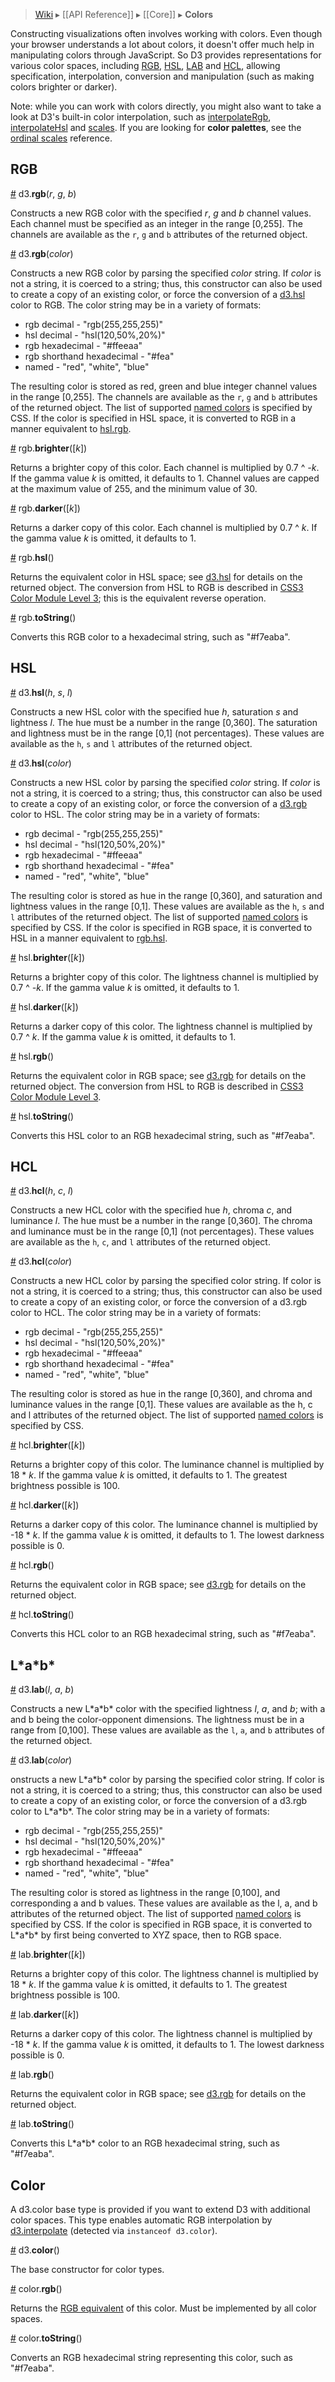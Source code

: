 > [Wiki](Home) ▸ [[API Reference]] ▸ [[Core]] ▸ **Colors**

Constructing visualizations often involves working with colors. Even though your browser understands a lot about colors, it doesn't offer much help in manipulating colors through JavaScript. So D3 provides representations for various color spaces, including [RGB](http://en.wikipedia.org/wiki/RGB_color_model), [HSL](http://en.wikipedia.org/wiki/HSL_and_HSV), [LAB](http://en.wikipedia.org/wiki/Lab_color_space) and [HCL](https://en.wikipedia.org/wiki/CIELUV_color_space#Cylindrical_representation), allowing specification, interpolation, conversion and manipulation (such as making colors brighter or darker).

Note: while you can work with colors directly, you might also want to take a look at D3's built-in color interpolation, such as [interpolateRgb](Transitions#d3_interpolateRgb), [interpolateHsl](Transitions#d3_interpolateHsl) and [scales](Scales). If you are looking for **color palettes**, see the [ordinal scales](Ordinal-Scales) reference.

## RGB

<a name="d3_rgb" href="#d3_rgb">#</a> d3.<b>rgb</b>(<i>r</i>, <i>g</i>, <i>b</i>)

Constructs a new RGB color with the specified *r*, *g* and *b* channel values. Each channel must be specified as an integer in the range [0,255]. The channels are available as the `r`, `g` and `b` attributes of the returned object.

<a href="#d3_rgb">#</a> d3.<b>rgb</b>(<i>color</i>)

Constructs a new RGB color by parsing the specified *color* string. If *color* is not a string, it is coerced to a string; thus, this constructor can also be used to create a copy of an existing color, or force the conversion of a [d3.hsl](#d3_hsl) color to RGB. The color string may be in a variety of formats:

* rgb decimal - "rgb(255,255,255)"
* hsl decimal - "hsl(120,50%,20%)"
* rgb hexadecimal - "#ffeeaa"
* rgb shorthand hexadecimal - "#fea"
* named - "red", "white", "blue"

The resulting color is stored as red, green and blue integer channel values in the range [0,255]. The channels are available as the `r`, `g` and `b` attributes of the returned object. The list of supported [named colors](http://www.w3.org/TR/SVG/types.html#ColorKeywords) is specified by CSS. If the color is specified in HSL space, it is converted to RGB in a manner equivalent to [hsl.rgb](#hsl_rgb).

<a name="rgb_brighter" href="#rgb_brighter">#</a> rgb.<b>brighter</b>([<i>k</i>])

Returns a brighter copy of this color. Each channel is multiplied by 0.7 ^ *-k*. If the gamma value *k* is omitted, it defaults to 1. Channel values are capped at the maximum value of 255, and the minimum value of 30.

<a name="rgb_darker" href="#rgb_darker">#</a> rgb.<b>darker</b>([<i>k</i>])

Returns a darker copy of this color. Each channel is multiplied by 0.7 ^ *k*. If the gamma value *k* is omitted, it defaults to 1.

<a name="rgb_hsl" href="#rgb_hsl">#</a> rgb.<b>hsl</b>()

Returns the equivalent color in HSL space; see [d3.hsl](#d3_hsl) for details on the returned object. The conversion from HSL to RGB is described in [CSS3 Color Module Level 3](http://www.w3.org/TR/css3-color/#hsl-color); this is the equivalent reverse operation.

<a name="rgb_toString" href="#rgb_toString">#</a> rgb.<b>toString</b>()

Converts this RGB color to a hexadecimal string, such as "#f7eaba".

## HSL

<a name="d3_hsl" href="#d3_hsl">#</a> d3.<b>hsl</b>(<i>h</i>, <i>s</i>, <i>l</i>)

Constructs a new HSL color with the specified hue *h*, saturation *s* and lightness *l*. The hue must be a number in the range [0,360]. The saturation and lightness must be in the range [0,1] <span>(not percentages)</span>. These values are available as the `h`, `s` and `l` attributes of the returned object.

<a href="#d3_hsl">#</a> d3.<b>hsl</b>(<i>color</i>)

Constructs a new HSL color by parsing the specified *color* string. If *color* is not a string, it is coerced to a string; thus, this constructor can also be used to create a copy of an existing color, or force the conversion of a [d3.rgb](#d3_rgb) color to HSL. The color string may be in a variety of formats:

* rgb decimal - "rgb(255,255,255)"
* hsl decimal - "hsl(120,50%,20%)"
* rgb hexadecimal - "#ffeeaa"
* rgb shorthand hexadecimal - "#fea"
* named - "red", "white", "blue"

The resulting color is stored as hue in the range [0,360], and saturation and lightness values in the range [0,1]. These values are available as the `h`, `s` and `l` attributes of the returned object. The list of supported [named colors](http://www.w3.org/TR/SVG/types.html#ColorKeywords) is specified by CSS. If the color is specified in RGB space, it is converted to HSL in a manner equivalent to [rgb.hsl](#rgb_hsl).

<a name="hsl_brighter" href="#hsl_brighter">#</a> hsl.<b>brighter</b>([<i>k</i>])

Returns a brighter copy of this color. The lightness channel is multiplied by 0.7 ^ *-k*. If the gamma value *k* is omitted, it defaults to 1.

<a name="hsl_darker" href="#hsl_darker">#</a> hsl.<b>darker</b>([<i>k</i>])

Returns a darker copy of this color. The lightness channel is multiplied by 0.7 ^ *k*. If the gamma value *k* is omitted, it defaults to 1.

<a name="hsl_rgb" href="#hsl_rgb">#</a> hsl.<b>rgb</b>()

Returns the equivalent color in RGB space; see [d3.rgb](#d3_rgb) for details on the returned object. The conversion from HSL to RGB is described in [CSS3 Color Module Level 3](http://www.w3.org/TR/css3-color/#hsl-color).

<a name="hsl_toString" href="#hsl_toString">#</a> hsl.<b>toString</b>()

Converts this HSL color to an RGB hexadecimal string, such as "#f7eaba".

## HCL

<a name="d3_hcl" href="#d3_hcl">#</a> d3.<b>hcl</b>(<i>h</i>, <i>c</i>, <i>l</i>)

Constructs a new HCL color with the specified hue *h*, chroma *c*, and luminance *l*. The hue must be a number in the range [0,360]. The chroma and luminance must be in the range [0,1] (not percentages). These values are available as the `h`, `c`, and `l` attributes of the returned object.

<a href="#d3_hcl">#</a> d3.<b>hcl</b>(<i>color</i>)

Constructs a new HCL color by parsing the specified color string. If color is not a string, it is coerced to a string; thus, this constructor can also be used to create a copy of an existing color, or force the conversion of a d3.rgb color to HCL. The color string may be in a variety of formats:

* rgb decimal - "rgb(255,255,255)"
* hsl decimal - "hsl(120,50%,20%)"
* rgb hexadecimal - "#ffeeaa"
* rgb shorthand hexadecimal - "#fea"
* named - "red", "white", "blue"
        
The resulting color is stored as hue in the range [0,360], and chroma and luminance values in the range [0,1]. These values are available as the h, c and l attributes of the returned object. The list of supported [named colors](http://www.w3.org/TR/SVG/types.html#ColorKeywords) is specified by CSS.

<a name="hcl_brighter" href="#hcl_brighter">#</a> hcl.<b>brighter</b>([<i>k</i>])

Returns a brighter copy of this color. The luminance channel is multiplied by 18 * *k*. If the gamma value *k* is omitted, it defaults to 1. The greatest brightness possible is 100.

<a name="hcl_darker" href="#hcl_darker">#</a> hcl.<b>darker</b>([<i>k</i>])

Returns a darker copy of this color. The luminance channel is multiplied by -18 * *k*. If the gamma value *k* is omitted, it defaults to 1. The lowest darkness possible is 0.

<a name="hcl_rgb" href="#hcl_rgb">#</a> hcl.<b>rgb</b>()

Returns the equivalent color in RGB space; see [d3.rgb](#d3_rgb) for details on the returned object.

<a name="hcl_toString" href="#hcl_toString">#</a> hcl.<b>toString</b>()

Converts this HCL color to an RGB hexadecimal string, such as "#f7eaba".

## L\*a\*b\*

<a name="d3_lab" href="#d3_lab">#</a> d3.<b>lab</b>(<i>l</i>, <i>a</i>, <i>b</i>)

Constructs a new L\*a\*b\* color with the specified lightness *l*, *a*, and *b*; with a and b being the color-opponent dimensions. The lightness must be in a range from [0,100]. These values are available as the `l`, `a`, and `b` attributes of the returned object.

<a href="#d3_lab">#</a> d3.<b>lab</b>(<i>color</i>)

onstructs a new L\*a\*b\* color by parsing the specified color string. If color is not a string, it is coerced to a string; thus, this constructor can also be used to create a copy of an existing color, or force the conversion of a d3.rgb color to L\*a\*b\*. The color string may be in a variety of formats:

* rgb decimal - "rgb(255,255,255)"
* hsl decimal - "hsl(120,50%,20%)"
* rgb hexadecimal - "#ffeeaa"
* rgb shorthand hexadecimal - "#fea"
* named - "red", "white", "blue"
    
The resulting color is stored as lightness in the range [0,100], and corresponding a and b values. These values are available as the l, a, and b attributes of the returned object. The list of supported [named colors](http://www.w3.org/TR/SVG/types.html#ColorKeywords) is specified by CSS. If the color is specified in RGB space, it is converted to L\*a\*b\* by first being converted to XYZ space, then to RGB space.

<a name="lab_brighter" href="#lab_brighter">#</a> lab.<b>brighter</b>([<i>k</i>])

Returns a brighter copy of this color. The lightness channel is multiplied by 18 * *k*. If the gamma value *k* is omitted, it defaults to 1. The greatest brightness possible is 100.

<a name="lab_darker" href="#lab_darker">#</a> lab.<b>darker</b>([<i>k</i>])

Returns a darker copy of this color. The lightness channel is multiplied by -18 * *k*. If the gamma value *k* is omitted, it defaults to 1. The lowest darkness possible is 0.

<a name="lab_rgb" href="#lab_rgb">#</a> lab.<b>rgb</b>()

Returns the equivalent color in RGB space; see [d3.rgb](#d3_rgb) for details on the returned object.

<a name="lab_toString" href="#lab_toString">#</a> lab.<b>toString</b>()

Converts this L\*a\*b\* color to an RGB hexadecimal string, such as "#f7eaba".

## Color

A d3.color base type is provided if you want to extend D3 with additional color spaces. This type enables automatic RGB interpolation by [d3.interpolate](Transitions#d3_interpolate) (detected via `instanceof d3.color`).

<a name="d3_color" href="#d3_color">#</a> d3.<b>color</b>()

The base constructor for color types.

<a name="rgb" href="#rgb">#</a> color.<b>rgb</b>()

Returns the [RGB equivalent](#d3_rgb) of this color. Must be implemented by all color spaces.

<a name="toString" href="#toString">#</a> color.<b>toString</b>()

Converts an RGB hexadecimal string representing this color, such as "#f7eaba".
